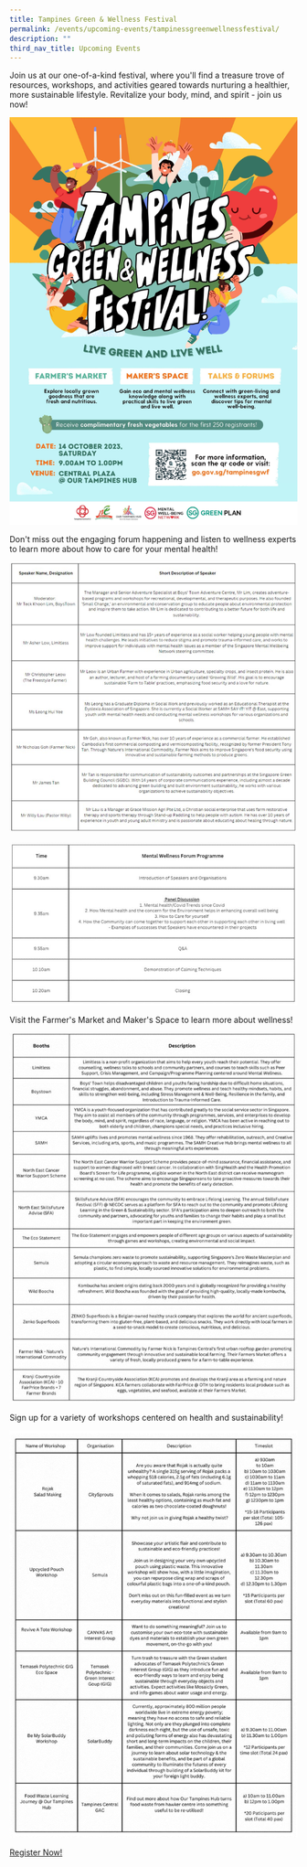 ```yaml
---
title: Tampines Green & Wellness Festival
permalink: /events/upcoming-events/tampinessgreenwellnessfestival/
description: ""
third_nav_title: Upcoming Events
---
```

Join us at our one-of-a-kind festival, where you'll find a treasure trove of resources, workshops, and activities geared towards nurturing a healthier, more sustainable lifestyle. Revitalize your body, mind, and spirit - join us now!

![](/images/tampines%20green%20&%20wellness%20kv.jpg)

Don't miss out the engaging forum happening and listen to wellness experts to learn more about how to care for your mental health!

![](/images/photo_6062042053212223844_y.jpg)

![](/images/photo_6062042053212223845_x.jpg)

Visit the Farmer's Market and Maker's Space to learn more about wellness! 

![](/images/booths%20vendor.jpg)

Sign up for a variety of workshops centered on health and sustainability!

![](/images/photo_6068996764905618079_y.jpg)

[Register Now!](https://form.gov.sg/64f04edbd3a7090012fa86ca)